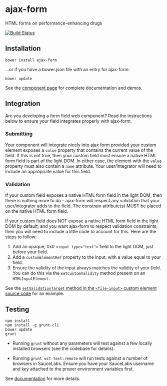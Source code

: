 ajax-form
=========

HTML forms on performance-enhancing drugs

[![Build Status](https://travis-ci.org/rnicholus/ajax-form.svg?branch=master)](https://travis-ci.org/rnicholus/ajax-form)

## Installation

`bower install ajax-form`

...or if you have a bower.json file with an entry for ajax-form:

`bower update`

See the [component page](http://ajax-form.raynicholus.com) for complete documentation and demos.


## Integration
Are you developing a form field web component?  Read the instructions below to ensure
your field integrates properly with ajax-form.

### Submitting
Your component will integrate nicely into ajax form provided your custom element
exposes a `value` property that contains the current value of the field.  If this
is not true, then your custom field must ensure a native HTML form field is part of
the light DOM.  In either case, the element with the `value` property must also
contain a `name` attribute.  Your user/integrator will need to include an
appropriate value for this field.

### Validation
If your custom field exposes a native HTML form field in the light DOM, then there
is nothing more to do - ajax-form will respect any validation that your user/integrator
adds to the field.  The constrain attribute(s) MUST be placed on the native HTML form
field.

If your custom field does NOT expose a native HTML form field in the light DOM by
default, and you want ajax-form to respect validation constraints, then you will
need to include a little code to account for this.  Here are the steps to follow:

1. Add an opaque, 0x0 `<input type="text">` field to the light DOM, just before your field.
2. Add a `customElementRef` property to the input, with a value equal to your field.
3. Ensure the validity of the input always matches the validity of your field.  You can
do this via the `setCustomValidity` method present on an `HTMLInputElement`.

See the [`setValidationTarget` method in the `<file-input>` custom element source code](https://github.com/rnicholus/file-input/blob/1.1.4/file-input.js#L104)
for an example.


## Testing
```
npm install
npm install -g grunt-cli
bower update
grunt
```

- Running `grunt` without any parameters will test against a few locally installed browsers (see the codebase for details).

- Running `grunt wct-test:remote` will run tests against a number of browsers in SauceLabs.  Ensure you have your SauceLabs username and key attached to the proper environment variables first.

See [documentation](https://github.com/Polymer/web-component-tester) for more details.
